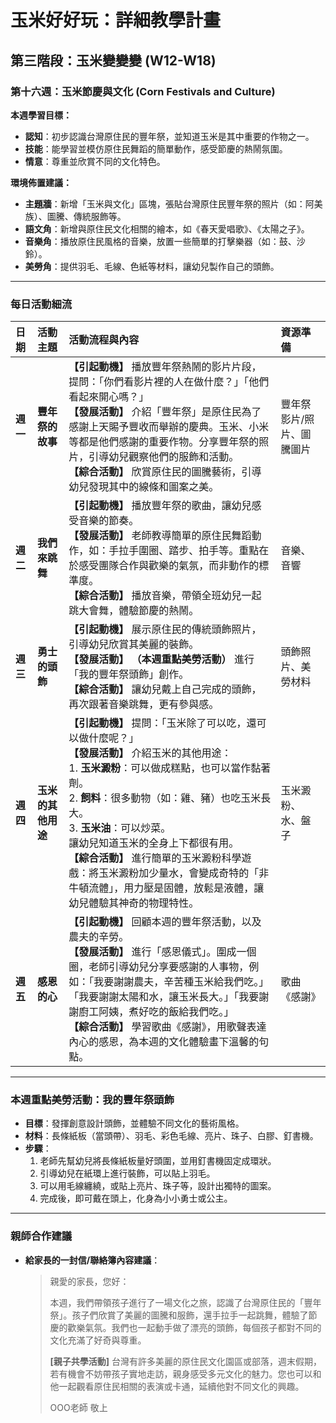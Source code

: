 # 玉米好好玩：詳細教學計畫

## 第三階段：玉米變變變 (W12-W18)
### **第十六週：玉米節慶與文化 (Corn Festivals and Culture)**

**本週學習目標：**
*   **認知**：初步認識台灣原住民的豐年祭，並知道玉米是其中重要的作物之一。
*   **技能**：能學習並模仿原住民舞蹈的簡單動作，感受節慶的熱鬧氛圍。
*   **情意**：尊重並欣賞不同的文化特色。

**環境佈置建議：**
*   **主題牆**：新增「玉米與文化」區塊，張貼台灣原住民豐年祭的照片（如：阿美族）、圖騰、傳統服飾等。
*   **語文角**：新增與原住民文化相關的繪本，如《春天愛唱歌》、《太陽之子》。
*   **音樂角**：播放原住民風格的音樂，放置一些簡單的打擊樂器（如：鼓、沙鈴）。
*   **美勞角**：提供羽毛、毛線、色紙等材料，讓幼兒製作自己的頭飾。

---

### **每日活動細流**

| 日期 | 活動主題 | 活動流程與內容 | 資源準備 |
| :--- | :--- | :--- | :--- |
| **週一** | **豐年祭的故事** | **【引起動機】** 播放豐年祭熱鬧的影片片段，提問：「你們看影片裡的人在做什麼？」「他們看起來開心嗎？」<br> **【發展活動】** 介紹「豐年祭」是原住民為了感謝上天賜予豐收而舉辦的慶典。玉米、小米等都是他們感謝的重要作物。分享豐年祭的照片，引導幼兒觀察他們的服飾和活動。<br> **【綜合活動】** 欣賞原住民的圖騰藝術，引導幼兒發現其中的線條和圖案之美。 | 豐年祭影片/照片、圖騰圖片 |
| **週二** | **我們來跳舞** | **【引起動機】** 播放豐年祭的歌曲，讓幼兒感受音樂的節奏。<br> **【發展活動】** 老師教導簡單的原住民舞蹈動作，如：手拉手圍圈、踏步、拍手等。重點在於感受團隊合作與歡樂的氣氛，而非動作的標準度。<br> **【綜合活動】** 播放音樂，帶領全班幼兒一起跳大會舞，體驗節慶的熱鬧。 | 音樂、音響 |
| **週三** | **勇士的頭飾** | **【引起動機】** 展示原住民的傳統頭飾照片，引導幼兒欣賞其美麗的裝飾。<br> **【發展活動】** **（本週重點美勞活動）** 進行「我的豐年祭頭飾」創作。<br> **【綜合活動】** 讓幼兒戴上自己完成的頭飾，再次跟著音樂跳舞，更有參與感。 | 頭飾照片、美勞材料 |
| **週四** | **玉米的其他用途** | **【引起動機】** 提問：「玉米除了可以吃，還可以做什麼呢？」<br> **【發展活動】** 介紹玉米的其他用途：<br>   1.  **玉米澱粉**：可以做成糕點，也可以當作黏著劑。<br>   2.  **飼料**：很多動物（如：雞、豬）也吃玉米長大。<br>   3.  **玉米油**：可以炒菜。<br>   讓幼兒知道玉米的全身上下都很有用。<br> **【綜合活動】** 進行簡單的玉米澱粉科學遊戲：將玉米澱粉加少量水，會變成奇特的「非牛頓流體」，用力壓是固體，放鬆是液體，讓幼兒體驗其神奇的物理特性。 | 玉米澱粉、水、盤子 |
| **週五** | **感恩的心** | **【引起動機】** 回顧本週的豐年祭活動，以及農夫的辛勞。<br> **【發展活動】** 進行「感恩儀式」。圍成一個圈，老師引導幼兒分享要感謝的人事物，例如：「我要謝謝農夫，辛苦種玉米給我們吃。」「我要謝謝太陽和水，讓玉米長大。」「我要謝謝廚工阿姨，煮好吃的飯給我們吃。」<br> **【綜合活動】** 學習歌曲《感謝》，用歌聲表達內心的感恩，為本週的文化體驗畫下溫馨的句點。 | 歌曲《感謝》 |

---

### **本週重點美勞活動：我的豐年祭頭飾**
*   **目標**：發揮創意設計頭飾，並體驗不同文化的藝術風格。
*   **材料**：長條紙板（當頭帶）、羽毛、彩色毛線、亮片、珠子、白膠、釘書機。
*   **步驟**：
    1.  老師先幫幼兒將長條紙板量好頭圍，並用釘書機固定成環狀。
    2.  引導幼兒在紙環上進行裝飾，可以貼上羽毛。
    3.  可以用毛線纏繞，或貼上亮片、珠子等，設計出獨特的圖案。
    4.  完成後，即可戴在頭上，化身為小小勇士或公主。

---

### **親師合作建議**
*   **給家長的一封信/聯絡簿內容建議**：
    > 親愛的家長，您好：
    >
    > 本週，我們帶領孩子進行了一場文化之旅，認識了台灣原住民的「豐年祭」。孩子們欣賞了美麗的圖騰和服飾，還手拉手一起跳舞，體驗了節慶的歡樂氣氛。我們也一起動手做了漂亮的頭飾，每個孩子都對不同的文化充滿了好奇與尊重。
    >
    > **[親子共學活動]**
    > 台灣有許多美麗的原住民文化園區或部落，週末假期，若有機會不妨帶孩子實地走訪，親身感受多元文化的魅力。您也可以和他一起觀看原住民相關的表演或卡通，延續他對不同文化的興趣。
    >
    > OOO老師 敬上
